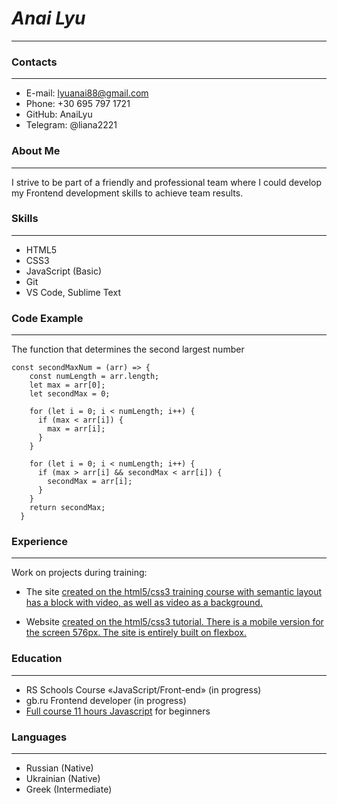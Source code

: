 # ___Anai Lyu___

***

### Contacts
---

- E-mail: lyuanai88@gmail.com
- Phone: +30 695 797 1721
- GitHub: AnaiLyu
- Telegram: @liana2221

### About Me
---

I strive to be part of a friendly and professional team where I could develop my Frontend development skills to achieve team results.

### Skills
---

- HTML5
- CSS3
- JavaScript (Basic)
- Git
- VS Code, Sublime Text

### Code Example
---

The function that determines the second largest number

```
const secondMaxNum = (arr) => {
    const numLength = arr.length;
    let max = arr[0];
    let secondMax = 0;

    for (let i = 0; i < numLength; i++) {
      if (max < arr[i]) {
        max = arr[i];
      }
    }

    for (let i = 0; i < numLength; i++) {
      if (max > arr[i] && secondMax < arr[i]) {
        secondMax = arr[i];
      }
    }
    return secondMax;
  }
```

### Experience
---

Work on projects during training:

- The site [created on the html5/css3 training course with semantic layout has a block with video, as well as video as a background.](https://anailyu.github.io/HTML5/simple_psd_template/)
 
- Website [created on the html5/css3 tutorial. There is a mobile version for the screen 576px. The site is entirely built on flexbox.](https://github.com/AnaiLyu/HTML5/tree/master/new)

### Education
---

- RS Schools Course «JavaScript/Front-end» (in progress)
- gb.ru Frontend developer (in progress)
- [Full course 11 hours Javascript](https://youtu.be/CxgOKJh4zWE) for beginners 
### Languages
---

- Russian (Native)
- Ukrainian (Native)
- Greek (Intermediate)
